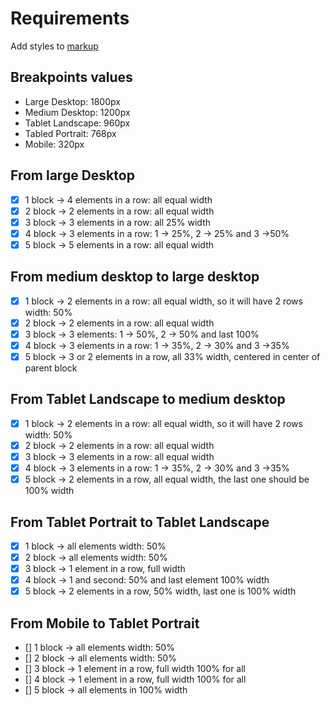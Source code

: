 # Requirements

Add styles to [markup](media-queries-practice.html)

## Breakpoints values

- Large Desktop: 1800px
- Medium Desktop: 1200px
- Tablet Landscape: 960px
- Tabled Portrait: 768px
- Mobile: 320px

## From large Desktop

- [x] 1 block -> 4 elements in a row: all equal width
- [x] 2 block -> 2 elements in a row: all equal width
- [x] 3 block -> 3 elements in a row: all 25% width
- [x] 4 block -> 3 elements in a row: 1 -> 25%, 2 -> 25% and 3 ->50%
- [x] 5 block -> 5 elements in a row: all equal width

## From medium desktop to large desktop

- [x] 1 block -> 2 elements in a row: all equal width, so it will have 2 rows width: 50%
- [x] 2 block -> 2 elements in a row: all equal width
- [x] 3 block -> 3 elements: 1 -> 50%, 2 -> 50% and last 100%
- [x] 4 block -> 3 elements in a row: 1 -> 35%, 2 -> 30% and 3 ->35%
- [x] 5 block -> 3 or 2 elements in a row, all 33% width, centered in center of parent block

## From Tablet Landscape to medium desktop

- [x] 1 block -> 2 elements in a row: all equal width, so it will have 2 rows width: 50%
- [x] 2 block -> 2 elements in a row: all equal width
- [x] 3 block -> 3 elements in a row: all equal width
- [x] 4 block -> 3 elements in a row: 1 -> 35%, 2 -> 30% and 3 ->35%
- [x] 5 block -> 2 elements in a row, all equal width, the last one should be 100% width

## From Tablet Portrait to Tablet Landscape

- [x] 1 block -> all elements width: 50%
- [x] 2 block -> all elements width: 50%
- [x] 3 block -> 1 element in a row, full width
- [x] 4 block -> 1 and second: 50% and last element 100% width
- [x] 5 block -> 2 elements in a row, 50% width, last one is 100% width

## From Mobile to Tablet Portrait

- [] 1 block -> all elements width: 50%
- [] 2 block -> all elements width: 50%
- [] 3 block -> 1 element in a row, full width 100% for all
- [] 4 block -> 1 element in a row, full width 100% for all
- [] 5 block -> all elements in 100% width
